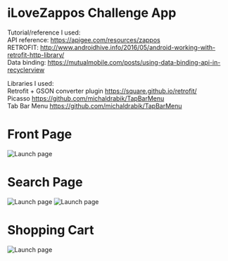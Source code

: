 # iLoveZappos Challenge App


Tutorial/reference I used:<br>
API reference: https://apigee.com/resources/zappos <br>
RETROFIT: http://www.androidhive.info/2016/05/android-working-with-retrofit-http-library/<br>
Data binding: https://mutualmobile.com/posts/using-data-binding-api-in-recyclerview<br>

Libraries I used:<br>
Retrofit + GSON converter plugin https://square.github.io/retrofit/<br>
Picasso https://github.com/michaldrabik/TapBarMenu<br>
Tab Bar Menu https://github.com/michaldrabik/TapBarMenu

# Front Page
![](https://github.com/tina6397/iLoveZappos/blob/master/screenshot/front.png "Launch page")

# Search Page
![](https://github.com/tina6397/iLoveZappos/blob/master/screenshot/search.png "Launch page")
![](https://github.com/tina6397/iLoveZappos/blob/master/screenshot/product.png "Launch page")


# Shopping Cart
![](https://github.com/tina6397/iLoveZappos/blob/master/screenshot/cart.png "Launch page")

